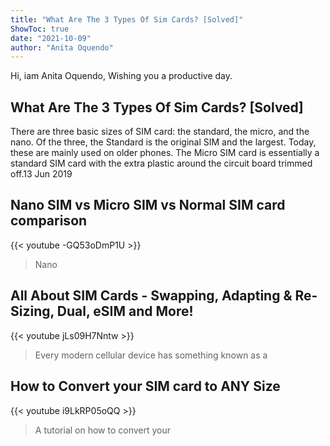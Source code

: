 ```yaml
---
title: "What Are The 3 Types Of Sim Cards? [Solved]"
ShowToc: true 
date: "2021-10-09"
author: "Anita Oquendo" 
---
```


Hi, iam Anita Oquendo, Wishing you a productive day.
## What Are The 3 Types Of Sim Cards? [Solved]
There are three basic sizes of SIM card: the standard, the micro, and the nano. Of the three, the Standard is the original SIM and the largest. Today, these are mainly used on older phones. The Micro SIM card is essentially a standard SIM card with the extra plastic around the circuit board trimmed off.13 Jun 2019

## Nano SIM vs Micro SIM vs Normal SIM card comparison
{{< youtube -GQ53oDmP1U >}}
>Nano 

## All About SIM Cards - Swapping, Adapting & Re-Sizing, Dual, eSIM and More!
{{< youtube jLs09H7Nntw >}}
>Every modern cellular device has something known as a 

## How to Convert your SIM card to ANY Size
{{< youtube i9LkRP05oQQ >}}
>A tutorial on how to convert your 

